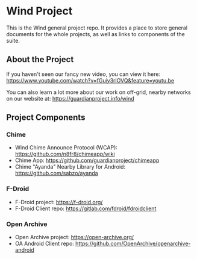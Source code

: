 # Wind Project

This is the Wind general project repo. It provides a place to store general documents for the whole projects, as well as links to components of the suite.

## About the Project

If you haven't seen our fancy new video, you can view it here: https://www.youtube.com/watch?v=fGuiy3rlOVQ&feature=youtu.be

You can also learn a lot more about our work on off-grid, nearby networks on our website at: https://guardianproject.info/wind

## Project Components

### Chime

* Wind Chime Announce Protocol (WCAP): https://github.com/n8fr8/chimeapp/wiki
* Chime App: https://github.com/guardianproject/chimeapp
* Chime "Ayanda" Nearby Library for Android: https://github.com/sabzo/ayanda

### F-Droid

* F-Droid project: https://f-droid.org/
* F-Droid Client repo: https://gitlab.com/fdroid/fdroidclient

### Open Archive

* Open Archive project: https://open-archive.org/
* OA Android Client repo: https://github.com/OpenArchive/openarchive-android

